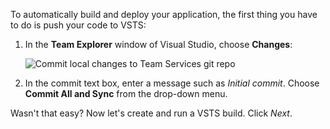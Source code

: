 To automatically build and deploy your application, the first thing you have to do is push your code to VSTS:

1. In the **Team Explorer** window of Visual Studio, choose **Changes**:

    ![Commit local changes to Team Services git repo](media/commit-changes.png)

2. In the commit text box, enter a message such as *Initial commit*. Choose **Commit All and Sync** from the drop-down menu.

Wasn't that easy? Now let's create and run a VSTS build. Click *Next*.